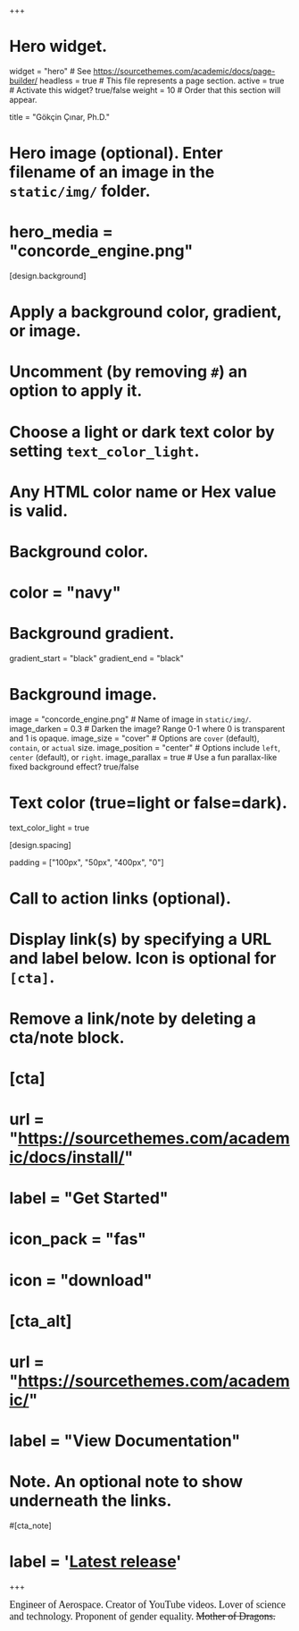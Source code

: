 +++
# Hero widget.
widget = "hero"  # See https://sourcethemes.com/academic/docs/page-builder/
headless = true  # This file represents a page section.
active = true # Activate this widget? true/false
weight = 10  # Order that this section will appear.

title = "Gökçin Çınar, Ph.D."

# Hero image (optional). Enter filename of an image in the `static/img/` folder.
# hero_media = "concorde_engine.png"

[design.background]
  # Apply a background color, gradient, or image.
  #   Uncomment (by removing `#`) an option to apply it.
  #   Choose a light or dark text color by setting `text_color_light`.
  #   Any HTML color name or Hex value is valid.

  # Background color.
  # color = "navy"

  # Background gradient.
  gradient_start = "black"
  gradient_end = "black"

  # Background image.
image = "concorde_engine.png"  # Name of image in `static/img/`.
image_darken = 0.3  # Darken the image? Range 0-1 where 0 is transparent and 1 is opaque.
image_size = "cover"  #  Options are `cover` (default), `contain`, or `actual` size.
image_position = "center"  # Options include `left`, `center` (default), or `right`.
image_parallax = true # Use a fun parallax-like fixed background effect? true/false

  # Text color (true=light or false=dark).
  text_color_light = true

[design.spacing]

padding = ["100px", "50px", "400px", "0"]

# Call to action links (optional).
#   Display link(s) by specifying a URL and label below. Icon is optional for `[cta]`.
#   Remove a link/note by deleting a cta/note block.
# [cta]
#  url = "https://sourcethemes.com/academic/docs/install/"
#  label = "Get Started"
#  icon_pack = "fas"
#  icon = "download"

# [cta_alt]
#  url = "https://sourcethemes.com/academic/"
#  label = "View Documentation"

# Note. An optional note to show underneath the links.
#[cta_note]

#  label = '<a class="js-github-release" href="https://sourcethemes.com/academic/updates" data-repo="gcushen/hugo-academic">Latest release<!-- V --></a>'
+++

<font size="4" face="Playfair Display">Engineer of Aerospace.</font>
<font size="4" face="Playfair Display">Creator of YouTube videos.</font>
<font size="4" face="Playfair Display">Lover of science and technology.</font>
<font size="4" face="Playfair Display">Proponent of gender equality.</font>
<s><font size="4" face="Playfair Display">Mother of Dragons.</font></s>